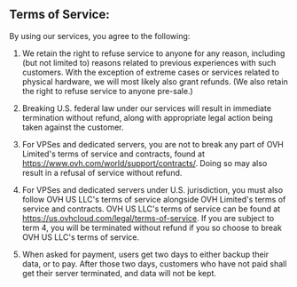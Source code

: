 ## Terms of Service:

By using our services, you agree to the following:

1. We retain the right to refuse service to anyone for any reason, including (but not limited to) reasons related to previous experiences with such customers. With the exception of extreme cases or services related to physical hardware, we will most likely also grant refunds. (We also retain the right to refuse service to anyone pre-sale.)

2. Breaking U.S. federal law under our services will result in immediate termination without refund, along with appropriate legal action being taken against the customer.

3. For VPSes and dedicated servers, you are not to break any part of OVH Limited's terms of service and contracts, found at https://www.ovh.com/world/support/contracts/. Doing so may also result in a refusal of service without refund.

4. For VPSes and dedicated servers under U.S. jurisdiction, you must also follow OVH US LLC's terms of service alongside OVH Limited's terms of service and contracts. OVH US LLC's terms of service can be found at https://us.ovhcloud.com/legal/terms-of-service. If you are subject to term 4, you will be terminated without refund if you so choose to break OVH US LLC's terms of service.

5. When asked for payment, users get two days to either backup their data, or to pay. After those two days, customers who have not paid shall get their server terminated, and data will not be kept.
